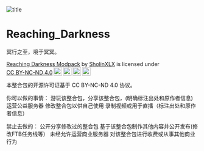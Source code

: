 ![title](https://github.com/SholinXLX/Reaching_Darkness/assets/127506843/4ba1ae51-9aa7-4e80-b27d-797d8b4ff9e7)
# Reaching_Darkness
冥行之至，境于冥冥。
<p xmlns:cc="http://creativecommons.org/ns#" xmlns:dct="http://purl.org/dc/terms/"><a property="dct:title" rel="cc:attributionURL" href="https://www.mcmod.cn/modpack/611.html">Reaching Darkness Modpack</a> by <a rel="cc:attributionURL dct:creator" property="cc:attributionName" href="https://github.com/SholinXLX">SholinXLX</a> is licensed under <a href="http://creativecommons.org/licenses/by-nc-nd/4.0/?ref=chooser-v1" target="_blank" rel="license noopener noreferrer" style="display:inline-block;">CC BY-NC-ND 4.0<img style="height:22px!important;margin-left:3px;vertical-align:text-bottom;" src="https://mirrors.creativecommons.org/presskit/icons/cc.svg?ref=chooser-v1"><img style="height:22px!important;margin-left:3px;vertical-align:text-bottom;" src="https://mirrors.creativecommons.org/presskit/icons/by.svg?ref=chooser-v1"><img style="height:22px!important;margin-left:3px;vertical-align:text-bottom;" src="https://mirrors.creativecommons.org/presskit/icons/nc.svg?ref=chooser-v1"><img style="height:22px!important;margin-left:3px;vertical-align:text-bottom;" src="https://mirrors.creativecommons.org/presskit/icons/nd.svg?ref=chooser-v1"></a></p>

本整合包的开源许可证基于 CC BY-NC-ND 4.0 协议。

你可以做的事情：
游玩该整合包，分享该整合包，(明确标注出处和原作者信息)
运营公益服务器
修改整合包以供自己使用
录制视频或用于直播（标注出处和原作者信息）

禁止去做的：
公开分享修改过的整合包
基于该整合包制作其他内容并公开发布(修改FTB任务线等）
未经允许运营商业服务器
对该整合包进行收费或从事其他商业行为
